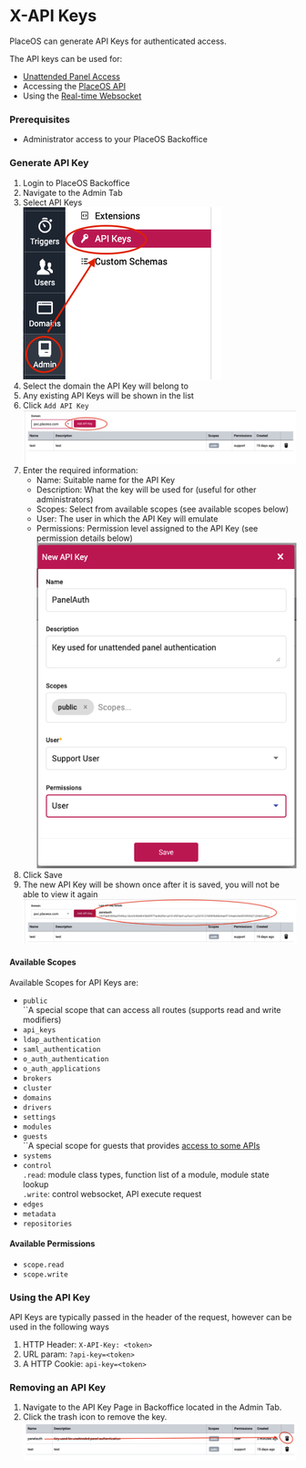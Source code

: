 # X-API Keys

PlaceOS can generate API Keys for authenticated access.

The API keys can be used for:

* [Unattended Panel Access](../user-interfaces/panel-login.md)
* Accessing the [PlaceOS API](../../reference/api/)
* Using the [Real-time Websocket](../../reference/api/websocket.md)

### Prerequisites

* Administrator access to your PlaceOS Backoffice

### Generate API Key

1. Login to PlaceOS Backoffice
2. Navigate to the Admin Tab
3. Select API Keys\
   [![Select API Keys from Admin Menu](https://github.com/PlaceOS/docs/raw/generate-api-key/how-to/backoffice/assets/menu-api-keys.png)](https://github.com/PlaceOS/docs/blob/generate-api-key/how-to/backoffice/assets/menu-api-keys.png)
4. Select the domain the API Key will belong to
5. Any existing API Keys will be shown in the list
6. Click `Add API Key`\
   [![Select API Keys from Admin Menu](https://github.com/PlaceOS/docs/raw/generate-api-key/how-to/backoffice/assets/add-api-key.png)](https://github.com/PlaceOS/docs/blob/generate-api-key/how-to/backoffice/assets/add-api-key.png)
7. Enter the required information:
   * Name: Suitable name for the API Key
   * Description: What the key will be used for (useful for other administrators)
   * Scopes: Select from available scopes (see available scopes below)
   * User: The user in which the API Key will emulate
   * Permissions: Permission level assigned to the API Key (see permission details below)\
     [![Add new API Key Form](https://github.com/PlaceOS/docs/raw/generate-api-key/how-to/backoffice/assets/add-new-key.png)](https://github.com/PlaceOS/docs/blob/generate-api-key/how-to/backoffice/assets/add-new-key.png)
8. Click Save
9. The new API Key will be shown once after it is saved, you will not be able to view it again\
   [![Showing the new API Key](https://github.com/PlaceOS/docs/raw/generate-api-key/how-to/backoffice/assets/display-key.png)](https://github.com/PlaceOS/docs/blob/generate-api-key/how-to/backoffice/assets/display-key.png)

#### Available Scopes

Available Scopes for API Keys are:

* `public`\
  ``A special scope that can access all routes (supports read and write modifiers)
* `api_keys`
* `ldap_authentication`
* `saml_authentication`
* `o_auth_authentication`
* `o_auth_applications`
* `brokers`
* `cluster`
* `domains`
* `drivers`
* `settings`
* `modules`
* `guests`\
  ``A special scope for guests that provides [access to some APIs](https://docs.google.com/document/d/1LyHi1oeuIDE2WIdAmACpNaLhsITB6aALYk52EYVWAVc/edit?usp=sharing)
* `systems`
* `control`\
  `.read`: module class types, function list of a module, module state lookup\
  `.write`: control websocket, API execute request
* `edges`
* `metadata`
* `repositories`

#### Available Permissions

* `scope.read`
* `scope.write`

### Using the API Key

API Keys are typically passed in the header of the request, however can be used in the following ways

1. HTTP Header: `X-API-Key: <token>`
2. URL param: `?api-key=<token>`
3. A HTTP Cookie: `api-key=<token>`

### Removing an API Key

1. Navigate to the API Key Page in Backoffice located in the Admin Tab.
2. Click the trash icon to remove the key.\
   [![Remove API Key](https://github.com/PlaceOS/docs/raw/generate-api-key/how-to/backoffice/assets/remove-key.png)](https://github.com/PlaceOS/docs/blob/generate-api-key/how-to/backoffice/assets/remove-key.png)
